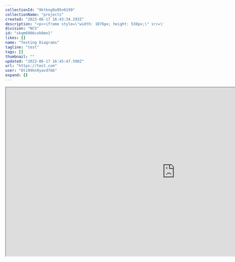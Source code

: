 ```yaml
---
collectionId: "9ktkng9a95n6199"
collectionName: "projects"
created: "2023-06-17 16:43:34.293Z"
description: "<p><iframe style=\"width: 1076px; height: 538px;\" src=\"https://app.eraser.io/workspace/plBM02TqmGzEmiwrK4sb?origin=share\" width=\"678\" height=\"339\"></iframe></p>"
division: "NCS"
id: "skqm6906cok8mn1"
likes: []
name: "Testing Diagrams"
tagline: "test"
tags: []
thumbnail: ""
updated: "2023-06-17 16:45:47.590Z"
url: "https://test.com"
user: "8ti99kn9yavd7mb"
expand: {}
---
```


<p><iframe style="width: 1076px; height: 538px;" src="https://app.eraser.io/workspace/plBM02TqmGzEmiwrK4sb?origin=share" width="678" height="339"></iframe></p>